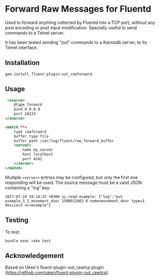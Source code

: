 # Forward Raw Messages for Fluentd

Used to forward anything collected by Fluentd into a TCP port, without any post encoding or post input modification. Specially useful to send commands to a Telnet server.

It has been tested sending "put" commands to a Kairosdb server, to its Telnet interface.


## Installation

```
gem install fluent-plugin-out_rawforward
```

## Usage

```xml
 <source>
    @type forward
    bind 0.0.0.0
    port 24224
</source>

<match **>
    type rawforward
    buffer_type file
    buffer_path /var/log/fluent/raw_forward_buffer
    <server>
        name my_server
        host localhost
        port 4242
    </server>
</match>
```

Multiple `<server>` entries may be configured, but only the first one responding will be used. The source message must be a valid JSON containing a "log" key:

```
2017-07-24 19:14:23 +0300 uc.read.example: {"log":"put example_3_2_movement_door 1500912863 0 name=movement_door type=3 device=3 uc=example"}
```

## Testing

To test:
```
bundle exec rake test
```

## Acknowledgement

Based on Uken's fluent-plugin-out_rawtcp plugin (https://github.com/uken/fluent-plugin-out_rawtcp).

